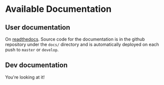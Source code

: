 # Available Documentation

## User documentation

On [readthedocs](https://certifier.readthedocs.io/). Source code for the documentation is in the github
repository under the `docs/` directory and is automatically deployed on each push to `master` or `develop`.

## Dev documentation

You're looking at it!
